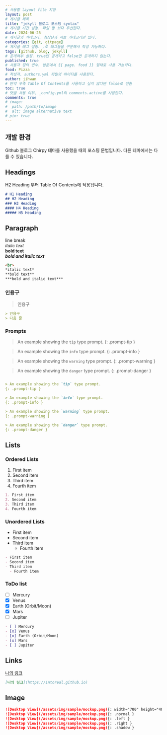 ```yaml
---
# 사용할 layout file 지정
layout: post
# 게시글 제목
title: "jekyll 블로그 포스팅 syntax"
# 게시글 시간 설정. 파일 명 보다 우선한다.
date: 2024-06-25
# 게시글의 카테고리. 최상단과 서브 카테고리만 있다.
categories: [git, gitpage]
# 게시글 태그 설정. ,로 태그들을 구분해서 작성 가능하다.
tags: [github, blog, jekyll]
# 공개여부 설정. true면 공개하고 false면 공개하지 않는다.
published: true
# 사용자 정의 변수. 본문에서 {{ page. food }} 형태로 사용 가능하다.
food: Pizza
# 작성자. authors.yml 파일의 아이디를 사용한다.
author: jihwan
# 만약 우측 Table Of Contents를 사용하고 싶지 않다면 false로 전환
toc: true
# 댓글 사용 여부, _config.yml의 comments.active를 사용한다.
comments: true
# image:
#  path: /path/to/image
#  alt: image alternative text
# pin: true
---
```


## 개발 환경

Github 블로그 Chirpy 테마를 사용했을 때의 포스팅 문법입니다. 다른 테마에서는 다를 수 있습니다.

## Headings
H2 Heading 부터 Table Of Contents에 적용됩니다. 
```markdown
# H1 Heading
## H2 Heading
### H3 Heading
#### H4 Heading
##### H5 Heading
```
## Paragraph
line break<br>
*italic text*<br>
**bold text**<br>
***bold and italic text***
```markdown
<br>
*italic text*
**bold text**
***bold and italic text***
```
### 인용구
> 인용구

```markdown
> 인용구
> 다음 줄
```

### Prompts

> An example showing the `tip` type prompt.
{: .prompt-tip }

> An example showing the `info` type prompt.
{: .prompt-info }

> An example showing the `warning` type prompt.
{: .prompt-warning }

> An example showing the `danger` type prompt.
{: .prompt-danger }


```markdown

> An example showing the `tip` type prompt.
{: .prompt-tip }

> An example showing the `info` type prompt.
{: .prompt-info }

> An example showing the `warning` type prompt.
{: .prompt-warning }

> An example showing the `danger` type prompt.
{: .prompt-danger }

```

## Lists
### Ordered Lists
1. First item
2. Second item
3. Third item
4. Fourth item

```markdown
1. First item
2. Second item
3. Third item
4. Fourth item
```

### Unordered Lists
- First item
- Second item
- Third item
  - Fourth item

```markdown
- First item
- Second item
- Third item
  - Fourth item
```

### ToDo list
- [ ] Mercury
- [x] Venus
- [x] Earth (Orbit/Moon)
- [x] Mars
- [ ] Jupiter
```markdown
- [ ] Mercury
- [x] Venus
- [x] Earth (Orbit/Moon)
- [x] Mars
- [ ] Jupiter
```


## Links
[나의 링크](https://intoreal.github.io)
```markdown
[나의 링크](https://intoreal.github.io)
```

## Image
```markdown
![Desktop View](/assets/img/sample/mockup.png){: width="700" height="400" }
![Desktop View](/assets/img/sample/mockup.png){: .normal }
![Desktop View](/assets/img/sample/mockup.png){: .left }
![Desktop View](/assets/img/sample/mockup.png){: .right }
![Desktop View](/assets/img/sample/mockup.png){: .shadow }

```